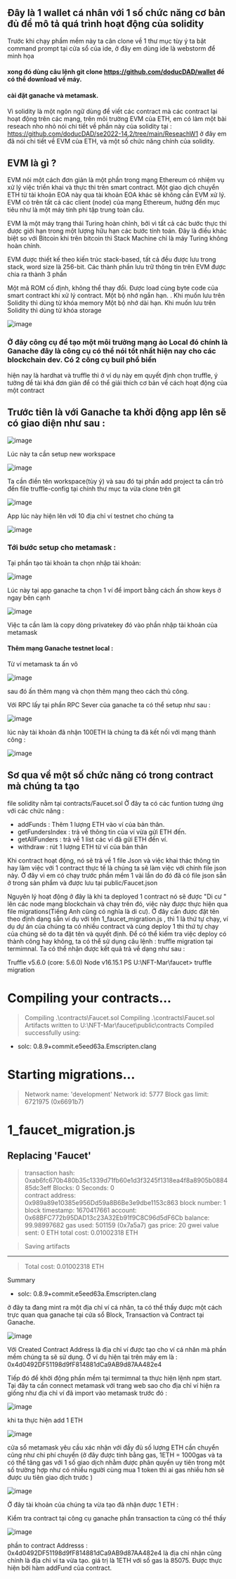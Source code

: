 ## Đây là 1 wallet cá nhân với 1 số chức năng cơ bản đủ để mô tả quá trình hoạt động của solidity
Trước khi chạy phầm mềm này ta cân clone về 1 thư mục tùy ý
ta bật command prompt tại cửa sổ của ide, ở đây em dùng ide là webstorm để minh họa 
#### xong đó dùng câu lệnh git clone https://github.com/doducDAD/wallet để có thể download về máy.
#### cài đặt ganache và metamask.
Vì solidity là một ngôn ngữ dùng để viết các contract mà các contract lại hoạt động trên các mạng, trên môi trường EVM của ETH, em có làm một bài reseach nho nhỏ 
nói chi tiết về phần này của solidity tại : https://github.com/doducDAD/se2022-14.2/tree/main/ReseachW1 ở đây em đã nói chi tiết về EVM của ETH, và một số chức năng chính của solidity.
## EVM là gì ?
EVM nói một cách đơn giản là một phần trong mạng Ethereum có nhiệm vụ xử lý việc triển khai và thực thi trên smart contract. Một giao dịch chuyển ETH từ tài khoản EOA này qua tài khoản EOA khác sẽ không cần EVM xử lý. EVM có trên tất cả các client (node) của mạng Ethereum, hướng đến mục tiêu như là một máy tính phi tập trung toàn cầu.

EVM là một máy trạng thái Turing hoàn chỉnh, bởi vì tất cả các bước thực thi được giới hạn trong một lượng hữu hạn các bước tính toán. Đây là điều khác biệt so với Bitcoin khi trên bitcoin thì Stack Machine chỉ là máy Turing không hoàn chỉnh.

EVM được thiết kế theo kiến trúc stack-based, tất cả đều được lưu trong stack, word size là 256-bit. Các thành phần lưu trữ thông tin trên EVM được chia ra thành 3 phần

Một mã ROM cố định, không thể thay đổi. Được load cùng byte code của smart contract khi xử lý contract.
Một bộ nhớ ngắn hạn. . Khi muốn lưu trên Solidity thì dùng từ khóa memory
Một bộ nhớ dài hạn. Khi muốn lưu trên Solidity thì dùng từ khóa storage

![image](https://user-images.githubusercontent.com/74479681/208826525-8ad5f538-b0c5-4e60-b147-6063b4334e90.png)


### Ở đây công cụ để tạo một môi trưởng mạng ảo Local đó chính là Ganache đây là công cụ có thể nói tốt nhất hiện nay cho các blockchain dev. Có 2 công cụ buil phổ biến
hiện nay là hardhat và truffle thì ở ví dụ này em quyết định chọn truffle, ý tưởng đề tài khá đơn giản để có thể giải thích cơ bản về cách hoạt động của một contract



## Trước tiên là với Ganache ta khởi động app lên sẽ có giao diện như sau :

![image](https://user-images.githubusercontent.com/74479681/206176944-d35eadc0-ecde-4c8a-b95f-6854e0f6d491.png)

Lúc này ta cần setup new workspace

![image](https://user-images.githubusercontent.com/74479681/206177160-2b9a8290-52d2-4248-a04e-b102702bb2d7.png)

Ta cần điền tên workspace(tùy ý) và sau đó tại phần add project ta cần trỏ đến file truffle-config tại chính thư mục ta vừa clone trên git

![image](https://user-images.githubusercontent.com/74479681/206177349-2998eb1f-52ce-4132-8a12-1825d7e6bdfa.png)

App lúc này hiện lên với 10 địa chỉ ví testnet cho chúng ta 

![image](https://user-images.githubusercontent.com/74479681/206177545-3249c4c4-7604-4453-9b94-7ecb2a4b0691.png)

### Tới bước setup cho metamask : 



Tại phần tạo tài khoản ta chọn nhập tài khoản:

  ![image](https://user-images.githubusercontent.com/74479681/206177883-da52c198-71b2-4c74-9964-8791ea31b818.png)

Lúc này tại app ganache ta chọn 1 ví để import bằng cách ấn show keys ở ngay bên cạnh 

![image](https://user-images.githubusercontent.com/74479681/206178051-c5fc35c5-773a-401c-bfd6-c2eb567c1a15.png)

Việc ta cần làm là copy dòng privatekey đó vào phần nhập tài khoản của metamask

####  Thêm mạng Ganache testnet local  :

Từ ví metamask ta ấn vô 

![image](https://user-images.githubusercontent.com/74479681/206178447-eb58a51d-2bb4-4677-b5e0-faadf32cc564.png)

sau đó ấn thêm mạng và chọn thêm mạng theo cách thủ công.

Với RPC lấy tại phần RPC Sever của ganache ta có thể setup như sau :

![image](https://user-images.githubusercontent.com/74479681/206178830-9779c764-889f-46c8-ad47-5a9ceae1d70d.png)

lúc này tài khoản đã nhận 100ETH là chúng ta đã kết nối với mạng thành công : 

![image](https://user-images.githubusercontent.com/74479681/206178877-e27a366f-746a-4696-980d-73cdb3f707e6.png)

## Sơ qua về một số chức năng có trong contract mà chúng ta tạo 
file solidity nằm tại contracts/Faucet.sol
Ở đây ta có các funtion tương ứng với các chức năng : 
- addFunds : Thêm 1 lượng ETH vào ví của bản thân.
- getFundersIndex : trả về thông tin của ví vừa gửi ETH đến.
- getAllFunders   : trả về 1 list các ví đã gửi ETH đến ví.
- withdraw        : rút 1 lượng ETH từ ví của bản thân

Khi contract hoạt động, nó sẽ trả về 1 file Json và việc khai thác thông tin hay làm việc với 1 contract thực tế là chúng ta sẽ làm việc với chính file json này.
Ở đây vì em có chạy trước phần mềm 1 vài lần do đó đã có file json sẵn ở trong sản phẩm và được lưu tại public/Faucet.json

Nguyên lý hoạt động ở đây là khi ta deployed 1 contract nó sẽ được "Di cư " lên các node mạng blockchain và chạy trên đó, việc này được thực hiện qua file migrations(Tiếng Anh cũng có nghĩa là di cư). Ở đây cần được đặt tên theo định dạng sẵn ví dụ với tên 1_faucet_migration.js , thì 1 là thứ tự chạy, ví dụ dự án của chúng ta có nhiều contract và cùng deploy 1 thì thứ tự chạy của chúng sẽ do ta đặt tên và quyết định. Để có thể kiểm tra việc deploy có thành công hay không, ta có thể 
sử dụng câu lệnh : truffle migration tại termimnal. Ta có thể nhận được kết quả trả về dạng như sau :

Truffle v5.6.0 (core: 5.6.0)
Node v16.15.1
PS U:\NFT-Mar\faucet> truffle migration

Compiling your contracts...
===========================
> Compiling .\contracts\Faucet.sol
> Compiling .\contracts\Faucet.sol
> Artifacts written to U:\NFT-Mar\faucet\public\contracts
> Compiled successfully using:
   - solc: 0.8.9+commit.e5eed63a.Emscripten.clang


Starting migrations...
======================
> Network name:    'development'
> Network id:      5777
> Block gas limit: 6721975 (0x6691b7)


1_faucet_migration.js
=====================

   Replacing 'Faucet'
   ------------------
   > transaction hash:    0xab6fc670b480b35c1339d71fb60e1d3f3245f1318ea4f8a8905b088485dc3eff
   > Blocks: 0            Seconds: 0                                                                                                                                                                                                    
   > contract address:    0x989a89e10385e956Dd59a8B6Be3e9dbe1153c863
   > block number:        1
   > block timestamp:     1670417661
   > account:             0x68BFC772b95DAD13c23A32Eb91f9C8C96d5dF6Cb
   > balance:             99.98997682
   > gas used:            501159 (0x7a5a7)
   > gas price:           20 gwei
   > value sent:          0 ETH
   > total cost:          0.01002318 ETH

   > Saving artifacts
   -------------------------------------
   > Total cost:          0.01002318 ETH

Summary
   - solc: 0.8.9+commit.e5eed63a.Emscripten.clang

ở đây ta đang mint ra một địa chỉ ví cá nhân, ta có thể thấy được một cách trực quan qua ganache tại cửa sổ Block, Transaction và Contract tại Ganache.

![image](https://user-images.githubusercontent.com/74479681/206185211-7fa127ca-0fc4-4b6d-bf52-b9e6df1fc86d.png)

Với Created Contract Address là địa chỉ ví được tạo cho ví cá nhân mà phần mềm chúng ta sẽ sử dụng. Ở ví dụ hiện tại trên máy em là  : 
0x4d0492DF51198d9fF814881dCa9AB9d87AA482e4


Tiếp đó để khởi động phần mềm tại termimnal ta thực hiện lệnh npm start.
Tại đây ta cần connect metamask với trang web sao cho địa chỉ ví hiện ra giống như địa chỉ ví đã import vào metamask trước đó  :


![image](https://user-images.githubusercontent.com/74479681/206186317-6b8afdd5-e7ea-42d7-867f-a3cc8ce0cd13.png)

khi ta thực hiện add 1 ETH 

![image](https://user-images.githubusercontent.com/74479681/206187217-e464ba65-8f40-49da-9139-e99ed604e234.png)

cửa sổ metamask yêu cầu xác nhận với đầy đủ số lượng ETH cần chuyển cũng như chi phí chuyển (ở đây được tính bằng gas, 1ETH = 1000gas và ta có thể tăng gas với 1 số giao dịch nhằm được phân quyền uy tiên trong một số trường hợp như có nhiều người cùng mua 1 token thì ai gas nhiều hơn sẽ được ưu tiên giao dịch trước )

![image](https://user-images.githubusercontent.com/74479681/206187705-ff1bf10e-3b83-4851-8931-2c1c7bb3ade3.png)

Ở đây tài khoản của chúng ta vừa tạo đã nhận được 1 ETH :

Kiểm tra contract tại công cụ ganache phần transaction  ta cũng có thể thấy 

![image](https://user-images.githubusercontent.com/74479681/206188993-b61c8622-01ce-4f2d-8f18-366583cb5e9f.png)

phần to contract Addresss : 0x4d0492DF51198d9fF814881dCa9AB9d87AA482e4  là địa chỉ nhận cũng chính là địa chỉ ví ta vừa tạo. giá trị là 1ETH với số gas là 85075. Được thực hiện bởi hàm addFund của contract.













